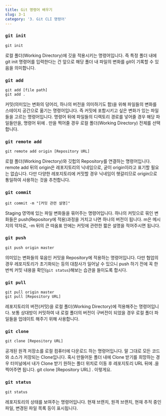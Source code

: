 ```yaml
---
title: Git 명령어 배우기
slug: 3-1
category: '3. Git CLI 명령어'
---
```


### `git init`

```shell
git init
```
로컬 폴더(Working Directory)에 깃을 적용시키는 명령어입니다. 즉 특정 폴더 내에 git init 명령어를 입력한다는 건 앞으로 해당 폴더 내 파일의 변화를 git이 기록할 수 있음을 의미합니다.

### `git add`
```shell
git add [file path]
git add .
```

커밋(의미있는 변화의 덩어리, 하나의 버전을 의미하기도 함)을 위해 파일들의 변화를 스테이지 공간으로 옮기는 명령어입니다. 즉 커밋에 포함시키고 싶은 변화가 있는 파일들을 고르는 명령어입니다. 명령어 뒤에 파일들의 디렉토리 경로를 넣어줄 경우 해당 파일들만을, 명령어 뒤에 . 만을 찍어줄 경우 로컬 폴더(Working Directory) 전체를 선택합니다.

### `git remote add`
```shell
git remote add origin [Repository URL]
```
로컬 폴더(Working Directory)와 깃헙의 Repository를 연결하는 명령어입니다.
remote add 뒤의 origin은 레포지토리의 닉네임으로, 굳이 origin이라고 표기할 필요는 없습니다. 다만 다양한 레포지토리에 커밋할 경우 닉네임이 헷갈리므로 origin으로 통일하여 사용하는 것을 추천합니다.

### `git commit`
```shell
git commit -m "[커밋 관련 설명]"
```
Staging 영역에 있는 파일 변화들을 묶어주는 명령어입니다. 하나의 커밋으로 묶인 변화들은 push(Repository에 적용)과정을 거치고 나면 하나의 버전이 됩니다. m은 메시지의 약자로, -m 뒤의 큰 따옴표 안에는 커밋에 관련한 짧은 설명을 적어주시면 됩니다.

### `git push`
```shell
git push origin master
```
의미있는 변화들의 묶음인 커밋을 Repository에 적용하는 명령어입니다. 다만 협업의 경우 레포지토리가 초기화되는 등의 대참사가 일어날 수 있으니 push 하기 전에 꼭 한번씩 커밋 내용을 확인(`git status`)해보는 습관을 들이도록 합시다.

### `git pull`
```shell
git pull origin master
git pull [Repository URL]
```
레포지토리의 버전(커밋)을 로컬 폴더(Working Directory)에 적용해주는 명령어입니다. 보통 상대방이 커밋하여 내 로컬 폴더의 버전이 구버전이 되었을 경우 로컬 폴더 파일들을 업데이트 해주기 위해 사용합니다.

### `git clone`
```shell
git clone [Repository URL]
```
공개된 원격 저장소를 로컬 컴퓨터에 다운로드 하는 명령어입니다. 말 그대로 모든 코드와 소스가 저장되는 Clone입니다. 혹시 만들어둔 폴더 내에 Clone 받기를 희망하는 경우 터미널에서 내가 Clone 받기 원하는 폴더 위치로 이동 후 레포지토리 URL 뒤에 .을 찍어주면 됩니다. git clone [Repository URL] . 이렇게요.

### `git status`
```shell
git status
```
레포지토리의 상태를 보여주는 명령어입니다. 현재 브랜치, 원격 브랜치, 현재 추적 중인 파일, 변경된 파일 목록 등이 표시됩니다.
